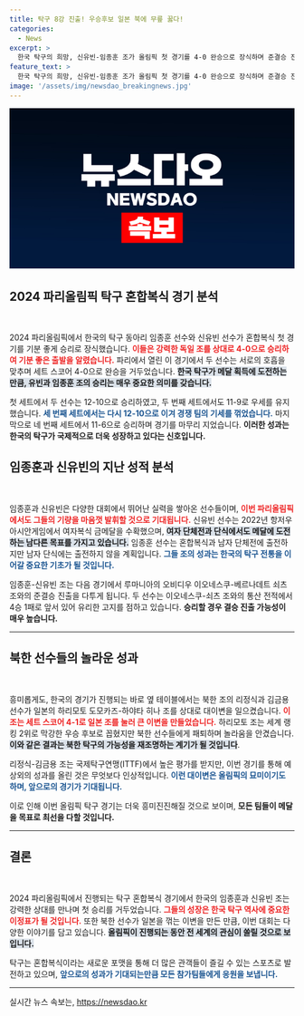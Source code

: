 ```yaml
---
title: 탁구 8강 진출! 우승후보 일본 북에 무릎 꿇다!
categories:
  - News
excerpt: >
  한국 탁구의 희망, 신유빈-임종훈 조가 올림픽 첫 경기를 4-0 완승으로 장식하며 준결승 진출을 노린다! 반면, 북한 조가 일본을 꺾는 대이변을 일으켰다. 이들의 전투가 펼쳐지는 파리에서 어떤 역사가 담길지 주목해 보자!
feature_text: >
  한국 탁구의 희망, 신유빈-임종훈 조가 올림픽 첫 경기를 4-0 완승으로 장식하며 준결승 진출을 노린다! 반면, 북한 조가 일본을 꺾는 대이변을 일으켰다. 이들의 전투가 펼쳐지는 파리에서 어떤 역사가 담길지 주목해 보자!
image: '/assets/img/newsdao_breakingnews.jpg'
---
```


<p><img src="/assets/img/newsdao_breakingnews.jpg" alt="implanttips 속보" /></p>

<h2 data-ke-size="size26">2024 파리올림픽 탁구 혼합복식 경기 분석</h2>

<p data-ke-size="size16">&nbsp;</p>

<p>2024 파리올림픽에서 한국의 탁구 동아리 임종훈 선수와 신유빈 선수가 혼합복식 첫 경기를 기분 좋게 승리로 장식했습니다. <b><span style="color: #ee2323;">이들은 강력한 독일 조를 상대로 4-0으로 승리하여 기분 좋은 출발을 알렸습니다.</span></b> 파리에서 열린 이 경기에서 두 선수는 서로의 호흡을 맞추며 세트 스코어 4-0으로 완승을 거두었습니다. <b><span style="background-color: #21538527;">한국 탁구가 메달 획득에 도전하는 만큼, 유빈과 임종훈 조의 승리는 매우 중요한 의미를 갖습니다.</span></b> </p>

<p>첫 세트에서 두 선수는 12-10으로 승리하였고, 두 번째 세트에서도 11-9로 우세를 유지했습니다. <b><span style="color: #1a5490;">세 번째 세트에서는 다시 12-10으로 이겨 경쟁 팀의 기세를 꺾었습니다.</span></b> 마지막으로 네 번째 세트에서 11-6으로 승리하며 경기를 마무리 지었습니다. <b>이러한 성과는 한국의 탁구가 국제적으로 더욱 성장하고 있다는 신호입니다.</b></p>

<h2 data-ke-size="size26">임종훈과 신유빈의 지난 성적 분석</h2>

<p data-ke-size="size16">&nbsp;</p>

<p>임종훈과 신유빈은 다양한 대회에서 뛰어난 실력을 쌓아온 선수들이며, <b><span style="color: #ee2323;">이번 파리올림픽에서도 그들의 기량을 마음껏 발휘할 것으로 기대됩니다.</span></b> 신유빈 선수는 2022년 항저우 아시안게임에서 여자복식 금메달을 수확했으며, <b><span style="background-color: #21538527;">여자 단체전과 단식에서도 메달에 도전하는 남다른 목표를 가지고 있습니다.</span></b> 임종훈 선수는 혼합복식과 남자 단체전에 출전하지만 남자 단식에는 출전하지 않을 계획입니다. <b><span style="color: #1a5490;">그들 조의 성과는 한국의 탁구 전통을 이어갈 중요한 기초가 될 것입니다.</span></b></p>

<p>임종훈-신유빈 조는 다음 경기에서 루마니아의 오비디우 이오네스쿠-베르나데트 쇠츠 조와의 준결승 진출을 다투게 됩니다. 두 선수는 이오네스쿠-쇠츠 조와의 통산 전적에서 4승 1패로 앞서 있어 유리한 고지를 점하고 있습니다. <b>승리할 경우 결승 진출 가능성이 매우 높습니다.</b></p>

<hr />

<h2 data-ke-size="size26">북한 선수들의 놀라운 성과</h2>

<p data-ke-size="size16">&nbsp;</p>

<p>흥미롭게도, 한국의 경기가 진행되는 바로 옆 테이블에서는 북한 조의 리정식과 김금용 선수가 일본의 하리모토 도모카즈-하야타 히나 조를 상대로 대이변을 일으켰습니다. <b><span style="color: #ee2323;">이 조는 세트 스코어 4-1로 일본 조를 눌러 큰 이변을 만들었습니다.</span></b> 하리모토 조는 세계 랭킹 2위로 막강한 우승 후보로 꼽혔지만 북한 선수들에게 패퇴하며 놀라움을 안겼습니다. <b><span style="background-color: #21538527;">이와 같은 결과는 북한 탁구의 가능성을 재조명하는 계기가 될 것입니다</span></b>.</p>

<p>리정식-김금용 조는 국제탁구연맹(ITTF)에서 높은 평가를 받지만, 이번 경기를 통해 예상외의 성과를 올린 것은 무엇보다 인상적입니다. <b><span style="color: #1a5490;">이런 대이변은 올림픽의 묘미이기도 하며, 앞으로의 경기가 기대됩니다.</span></b></p>

<p>이로 인해 이번 올림픽 탁구 경기는 더욱 흥미진진해질 것으로 보이며, <b>모든 팀들이 메달을 목표로 최선을 다할 것입니다.</b></p>

<hr />

<h2 data-ke-size="size26">결론</h2>

<p data-ke-size="size16">&nbsp;</p>

<p>2024 파리올림픽에서 진행되는 탁구 혼합복식 경기에서 한국의 임종훈과 신유빈 조는 강력한 상대를 만나며 첫 승리를 거두었습니다. <b><span style="color: #ee2323;">그들의 성장은 한국 탁구 역사에 중요한 이정표가 될 것입니다.</span></b> 또한 북한 선수가 일본을 꺾는 이변을 만든 만큼, 이번 대회는 다양한 이야기를 담고 있습니다. <b><span style="background-color: #21538527;">올림픽이 진행되는 동안 전 세계의 관심이 쏠릴 것으로 보입니다.</span></b> </p>

<p>탁구는 혼합복식이라는 새로운 포맷을 통해 더 많은 관객들이 즐길 수 있는 스포츠로 발전하고 있으며, <b><span style="color: #1a5490;">앞으로의 성과가 기대되는만큼 모든 참가팀들에게 응원을 보냅니다.</span></b> </p>

<hr />
실시간 뉴스 속보는, <a href="https://newsdao.kr" rel="dofollow">https://newsdao.kr</a>


